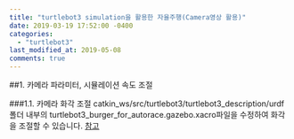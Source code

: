 ```yaml
---
title: "turtlebot3 simulation을 활용한 자율주행(Camera영상 활용)"
date: 2019-03-19 17:52:00 -0400
categories:
  - "turtlebot3"
last_modified_at: 2019-05-08
comments: true
---
```


##1. 카메라 파라미터, 시뮬레이션 속도 조절

###1.1. 카메라 화각 조절
catkin_ws/src/turtlebot3/turtlebot3_description/urdf 폴더 내부의 turtlebot3_burger_for_autorace.gazebo.xacro파일을 수정하여 화각을 조절할 수 있습니다. [참고](https://github.com/ROBOTIS-GIT/turtlebot3/blob/master/turtlebot3_description/urdf/turtlebot3_burger_for_autorace.gazebo.xacro#L141)

